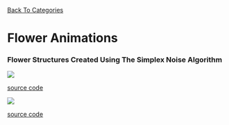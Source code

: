 [Back To Categories](https://github.com/qzpimae/Animations/tree/main#readme)

# Flower Animations

### Flower Structures Created Using The Simplex Noise Algorithm

![](flower-simplexnoise01.gif)

[source code](https://github.com/qzpimae/Animations/tree/main/Jul2020/flowers/flowers-living.js)

![](flower-simplexnoise02.gif)

[source code](https://github.com/qzpimae/Animations/tree/main/Jul2020/flowers/flowers-living-trippy.js)